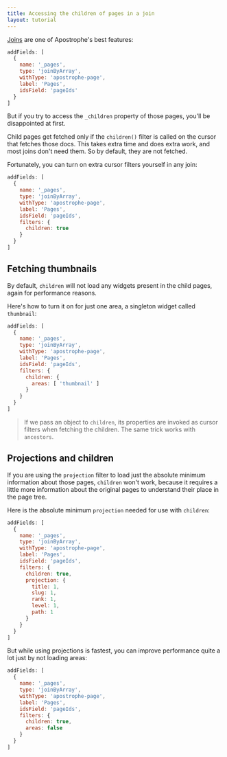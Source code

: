 ```yaml
---
title: Accessing the children of pages in a join
layout: tutorial
---
```


[Joins](../getting-started/schema-guide.html) are one of Apostrophe's best features:

```javascript
addFields: [
  {
    name: '_pages',
    type: 'joinByArray',
    withType: 'apostrophe-page',
    label: 'Pages',
    idsField: 'pageIds'
  }
]
```

But if you try to access the `_children` property of those pages, you'll be disappointed at first.

Child pages get fetched only if the `children()` filter is called on the cursor that fetches those docs. This takes extra time and does extra work, and most joins don't need them. So by default, they are not fetched.

Fortunately, you can turn on extra cursor filters yourself in any join:

```javascript
addFields: [
  {
    name: '_pages',
    type: 'joinByArray',
    withType: 'apostrophe-page',
    label: 'Pages',
    idsField: 'pageIds',
    filters: {
      children: true
    }
  }
]
```

## Fetching thumbnails

By default, `children` will not load any widgets present in the child pages, again for performance reasons.

Here's how to turn it on for just one area, a singleton widget called `thumbnail`:

```javascript
addFields: [
  {
    name: '_pages',
    type: 'joinByArray',
    withType: 'apostrophe-page',
    label: 'Pages',
    idsField: 'pageIds',
    filters: {
      children: {
        areas: [ 'thumbnail' ]
      }
    }
  }
]
```

> If we pass an object to `children`, its properties are invoked as cursor filters when fetching the children. The same trick works with `ancestors`.

## Projections and children

If you are using the `projection` filter to load just the absolute minimum information about those pages, `children` won't work, because it requires a little more information about the original pages to understand their place in the page tree.

Here is the absolute minimum `projection` needed for use with `children`:

```javascript
addFields: [
  {
    name: '_pages',
    type: 'joinByArray',
    withType: 'apostrophe-page',
    label: 'Pages',
    idsField: 'pageIds',
    filters: {
      children: true,
      projection: {
        title: 1,
        slug: 1,
        rank: 1,
        level: 1,
        path: 1
      }
    }
  }
]
```

But while using projections is fastest, you can improve performance quite a lot just by not loading areas:

```javascript
addFields: [
  {
    name: '_pages',
    type: 'joinByArray',
    withType: 'apostrophe-page',
    label: 'Pages',
    idsField: 'pageIds',
    filters: {
      children: true,
      areas: false
    }
  }
]
```

